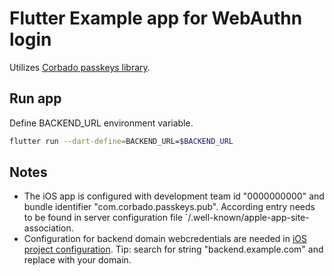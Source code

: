 # Flutter Example app for WebAuthn login

Utilizes [Corbado passkeys library](https://pub.dev/packages/passkeys).

## Run app

Define BACKEND_URL environment variable.

```sh
flutter run --dart-define=BACKEND_URL=$BACKEND_URL
```

## Notes

- The iOS app is configured with development team id "0000000000" and bundle identifier "com.corbado.passkeys.pub". According entry needs to be found in server configuration file `/.well-known/apple-app-site-association.
- Configuration for backend domain webcredentials are needed in [iOS project configuration](https://developer.apple.com/documentation/xcode/supporting-associated-domains). Tip: search for string "backend.example.com" and replace with your domain.
